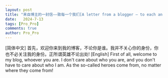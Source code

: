 ```yaml
---
layout: post
title: "来自博主的一封信——致每一个我们[A letter from a blogger – to each and every one of us]"
date:   2024-7-13
tags: [Pro_Pro]
comments: true
author: Pro_Pro
---
```


[简体中文] 首先，欢迎你来到我的博客，不论你是谁。我并不关心你的身份，你也不必关注我的身份。正所谓英雄不论出处!
[English] First of all, welcome to my blog, whoever you are. I don't care about who you are, and you don't have to care about who I am. As the so-called heroes come from, no matter where they come from!
<!-- more -->
